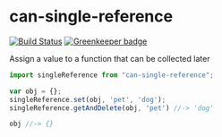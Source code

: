 # can-single-reference

[![Build Status](https://travis-ci.org/canjs/can-single-reference.svg?branch=master)](https://travis-ci.org/canjs/can-single-reference) [![Greenkeeper badge](https://badges.greenkeeper.io/canjs/can-single-reference.svg)](https://greenkeeper.io/)

Assign a value to a function that can be collected later

```js
import singleReference from "can-single-reference";

var obj = {};
singleReference.set(obj, 'pet', 'dog');
singleReference.getAndDelete(obj, 'pet') //-> 'dog'

obj //-> {}
```
